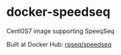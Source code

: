 # docker-speedseq
CentOS7 image supporting SpeeqSeq

Built at Docker Hub: [rpseq/speedseq](https://hub.docker.com/r/rpseq/speedseq/)

